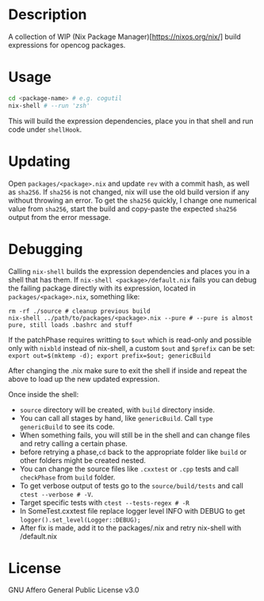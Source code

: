 # Description
A collection of WIP (Nix Package Manager)[https://nixos.org/nix/] build expressions for opencog packages.

# Usage
```bash
cd <package-name> # e.g. cogutil
nix-shell # --run 'zsh'
```

This will build the expression dependencies, place you in that shell and run code under `shellHook`.

# Updating

Open `packages/<package>.nix` and update `rev` with a commit hash, as well as `sha256`. If `sha256` is not changed, nix will use the old build version if any without throwing an error.
To get the `sha256` quickly, I change one numerical value from `sha256`, start the build and copy-paste the expected `sha256` output from the error message.

# Debugging

Calling `nix-shell` builds the expression dependencies and places you in a shell that has them.
If `nix-shell <package>/default.nix` fails you can debug the failing package directly with its expression, located in `packages/<package>.nix`, something like:
```
rm -rf ./source # cleanup previous build
nix-shell ../path/to/packages/<package>.nix --pure # --pure is almost pure, still loads .bashrc and stuff
```
If the patchPhase requires writting to `$out` which is read-only and possible only with `nixbld` instead of nix-shell, a custom `$out` and `$prefix` can be set: `export out=$(mktemp -d); export prefix=$out; genericBuild`

After changing the <package>.nix make sure to exit the shell if inside and repeat the above to load up the new updated expression.

Once inside the shell:
- `source` directory will be created, with `build` directory inside.
- You can call all stages by hand, like `genericBuild`. Call `type genericBuild` to see its code.
- When something fails, you will still be in the shell and can change files and retry calling a certain phase.
- before retrying a phase,`cd` back to the appropriate folder like `build` or other folders might be created nested.
- You can change the source files like `.cxxtest` or `.cpp` tests and call `checkPhase` from `build` folder.
- To get verbose output of tests go to the `source/build/tests` and call `ctest --verbose # -V`.
- Target specific tests with `ctest --tests-regex # -R`
- In SomeTest.cxxtest file replace logger level INFO with DEBUG to get `logger().set_level(Logger::DEBUG);`
- After fix is made, add it to the packages/<package>.nix and retry nix-shell with <package>/default.nix

# License
GNU Affero General Public License v3.0
